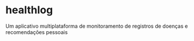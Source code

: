 # healthlog
Um aplicativo multiplataforma de monitoramento de registros de doenças e recomendações pessoais
